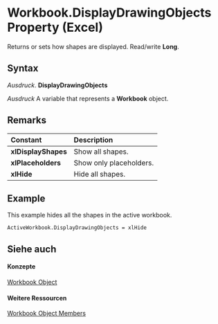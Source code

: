 
# Workbook.DisplayDrawingObjects Property (Excel)

Returns or sets how shapes are displayed. Read/write  **Long**.


## Syntax

 _Ausdruck_. **DisplayDrawingObjects**

 _Ausdruck_ A variable that represents a **Workbook** object.


## Remarks





|**Constant**|**Description**|
|:-----|:-----|
|**xlDisplayShapes**|Show all shapes.|
|**xlPlaceholders**|Show only placeholders.|
|**xlHide**|Hide all shapes.|

## Example

This example hides all the shapes in the active workbook.


```
ActiveWorkbook.DisplayDrawingObjects = xlHide
```


## Siehe auch


#### Konzepte


[Workbook Object](8c00aa60-c974-eed3-0812-3c9625eb0d4c.md)
#### Weitere Ressourcen


[Workbook Object Members](http://msdn.microsoft.com/library/dce102a3-25de-3ff4-2ce5-bc56e08baca7%28Office.15%29.aspx)